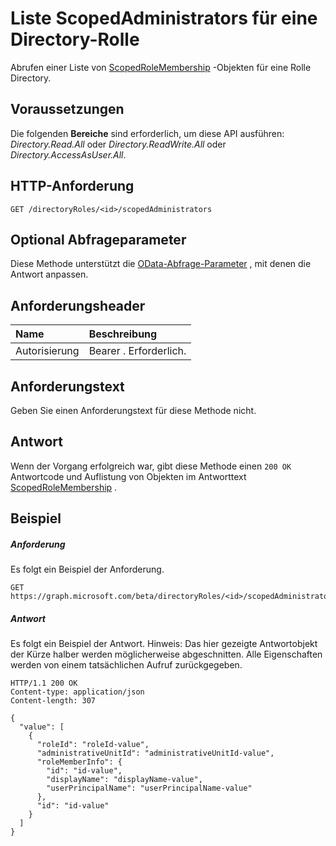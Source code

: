 # <a name="list-scopedadministrators-for-a-directory-role"></a>Liste ScopedAdministrators für eine Directory-Rolle

Abrufen einer Liste von [ScopedRoleMembership](../resources/scopedrolemembership.md) -Objekten für eine Rolle Directory.
## <a name="prerequisites"></a>Voraussetzungen
Die folgenden **Bereiche** sind erforderlich, um diese API ausführen: *Directory.Read.All* oder *Directory.ReadWrite.All* oder *Directory.AccessAsUser.All*.
## <a name="http-request"></a>HTTP-Anforderung
<!-- { "blockType": "ignored" } -->
```http
GET /directoryRoles/<id>/scopedAdministrators
```
## <a name="optional-query-parameters"></a>Optional Abfrageparameter
Diese Methode unterstützt die [OData-Abfrage-Parameter](http://graph.microsoft.io/docs/overview/query_parameters) , mit denen die Antwort anpassen.

## <a name="request-headers"></a>Anforderungsheader
| Name      |Beschreibung|
|:----------|:----------|
| Autorisierung  | Bearer <token>. Erforderlich.|

## <a name="request-body"></a>Anforderungstext
Geben Sie einen Anforderungstext für diese Methode nicht.
## <a name="response"></a>Antwort
Wenn der Vorgang erfolgreich war, gibt diese Methode einen `200 OK` Antwortcode und Auflistung von Objekten im Antworttext [ScopedRoleMembership](../resources/scopedrolemembership.md) .
## <a name="example"></a>Beispiel
##### <a name="request"></a>Anforderung
Es folgt ein Beispiel der Anforderung.
<!-- {
  "blockType": "request",
  "name": "get_scopedadministrators_directoryrole"
}-->
```http
GET https://graph.microsoft.com/beta/directoryRoles/<id>/scopedAdministrators
```
##### <a name="response"></a>Antwort
Es folgt ein Beispiel der Antwort. Hinweis: Das hier gezeigte Antwortobjekt der Kürze halber werden möglicherweise abgeschnitten. Alle Eigenschaften werden von einem tatsächlichen Aufruf zurückgegeben.
<!-- {
  "blockType": "response",
  "truncated": true,
  "@odata.type": "microsoft.graph.scopedrolemembership",
  "isCollection": true
} -->
```http
HTTP/1.1 200 OK
Content-type: application/json
Content-length: 307

{
  "value": [
    {
      "roleId": "roleId-value",
      "administrativeUnitId": "administrativeUnitId-value",
      "roleMemberInfo": {
        "id": "id-value",
        "displayName": "displayName-value",
        "userPrincipalName": "userPrincipalName-value"
      },
      "id": "id-value"
    }
  ]
}
```

<!-- uuid: 8fcb5dbc-d5aa-4681-8e31-b001d5168d79
2015-10-25 14:57:30 UTC -->
<!-- {
  "type": "#page.annotation",
  "description": "List scopedAdministrators",
  "keywords": "",
  "section": "documentation",
  "tocPath": ""
}-->